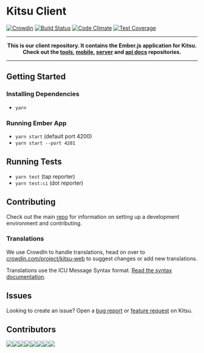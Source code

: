 # Kitsu Client
[![Crowdin](https://badges.crowdin.net/kitsu-web/localized.svg)](https://crowdin.com/project/kitsu-web)
[![Build Status](https://travis-ci.org/hummingbird-me/hummingbird-client.svg?branch=the-future)](https://travis-ci.org/hummingbird-me/hummingbird-client)
[![Code Climate](https://codeclimate.com/github/hummingbird-me/hummingbird-client/badges/gpa.svg)](https://codeclimate.com/github/hummingbird-me/hummingbird-client)
[![Test Coverage](https://codeclimate.com/github/hummingbird-me/hummingbird-client/badges/coverage.svg)](https://codeclimate.com/github/hummingbird-me/hummingbird-client/coverage)

---
**<p align="center">This is our client repository. It contains the Ember.js application for Kitsu.<br />Check out the [tools], [mobile], [server] and [api docs] repositories.</p>**

[tools]:https://github.com/hummingbird-me/kitsu-tools
[server]:https://github.com/hummingbird-me/kitsu-server
[mobile]:https://github.com/hummingbird-me/kitsu-mobile
[api docs]:https://github.com/hummingbird-me/api-docs

---

## Getting Started

### Installing Dependencies

* `yarn`

### Running Ember App

* `yarn start` (default port 4200)
* `yarn start --port 4201`

## Running Tests

* `yarn test` (tap reporter)
* `yarn test:ci` (dot reporter)

## Contributing

Check out the main [repo][tools] for information on setting up a development environment and contributing.

### Translations

We use CrowdIn to handle translations, head on over to [crowdin.com/project/kitsu-web](https://crowdin.com/project/kitsu-web) to suggest changes or add new translations.

Translations use the ICU Message Syntax format. [Read the syntax documentation](https://formatjs.io/docs/icu-syntax/).

## Issues

Looking to create an issue? Open a [bug report](https://kitsu.io/feedback/bugs) or [feature request](https://kitsu.io/feedback/feature-requests) on Kitsu.

## Contributors

[![](https://sourcerer.io/fame/wopian/hummingbird-me/hummingbird-client/images/0)](https://sourcerer.io/fame/wopian/hummingbird-me/hummingbird-client/links/0)[![](https://sourcerer.io/fame/wopian/hummingbird-me/hummingbird-client/images/1)](https://sourcerer.io/fame/wopian/hummingbird-me/hummingbird-client/links/1)[![](https://sourcerer.io/fame/wopian/hummingbird-me/hummingbird-client/images/2)](https://sourcerer.io/fame/wopian/hummingbird-me/hummingbird-client/links/2)[![](https://sourcerer.io/fame/wopian/hummingbird-me/hummingbird-client/images/3)](https://sourcerer.io/fame/wopian/hummingbird-me/hummingbird-client/links/3)[![](https://sourcerer.io/fame/wopian/hummingbird-me/hummingbird-client/images/4)](https://sourcerer.io/fame/wopian/hummingbird-me/hummingbird-client/links/4)[![](https://sourcerer.io/fame/wopian/hummingbird-me/hummingbird-client/images/5)](https://sourcerer.io/fame/wopian/hummingbird-me/hummingbird-client/links/5)[![](https://sourcerer.io/fame/wopian/hummingbird-me/hummingbird-client/images/6)](https://sourcerer.io/fame/wopian/hummingbird-me/hummingbird-client/links/6)[![](https://sourcerer.io/fame/wopian/hummingbird-me/hummingbird-client/images/7)](https://sourcerer.io/fame/wopian/hummingbird-me/hummingbird-client/links/7)

